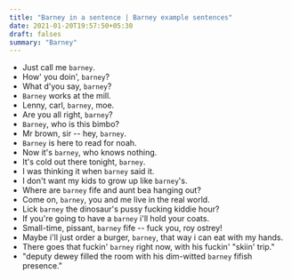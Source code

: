 ```yaml
---
title: "Barney in a sentence | Barney example sentences"
date: 2021-01-20T19:57:50+05:30
draft: falses
summary: "Barney"
---
```

- Just call me `barney`.
- How' you doin', `barney`?
- What d'you say, `barney`?
- `Barney` works at the mill.
- Lenny, carl, `barney`, moe.
- Are you all right, `barney`?
- `Barney`, who is this bimbo?
- Mr brown, sir -- hey, `barney`.
- `Barney` is here to read for noah.
- Now it's `barney`, who knows nothing.
- It's cold out there tonight, `barney`.
- I was thinking it when `barney` said it.
- I don't want my kids to grow up like `barney`'s.
- Where are `barney` fife and aunt bea hanging out?
- Come on, `barney`, you and me live in the real world.
- Lick `barney` the dinosaur's pussy fucking kiddie hour?
- If you're going to have a `barney` i'll hold your coats.
- Small-time, pissant, `barney` fife -- fuck you, roy ostrey!
- Maybe i'll just order a burger, `barney`, that way i can eat with my hands.
- There goes that fuckin' `barney` right now, with his fuckin' "skiin' trip."
- "deputy dewey filled the room with his dim-witted `barney` fifish presence."
                 
